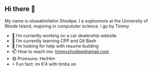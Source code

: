 ## Hi there 👋
 My name is oluwatimilehin Shodipe. I a sophomore at the University of Rhode Island, majoring in compututer science. i go by Timmy
- 🔭 I’m currently working on a car dealership website
- 🌱 I’m currently learning CPP and Git Bash
- 🤔 I’m looking for help with resume building 
- 📫 How to reach me: timmyshodipe@gmail.com
- 😄 Pronouns: He/Him
- ⚡ Fun fact: im 6'4 with timbs on

